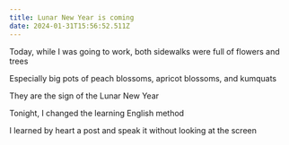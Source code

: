 ```yaml
---
title: Lunar New Year is coming
date: 2024-01-31T15:56:52.511Z
---
```


Today, while I was going to work, both sidewalks were full of flowers and trees

Especially big pots of peach blossoms, apricot blossoms, and kumquats

They are the sign of the Lunar New Year

Tonight, I changed the learning English method

I learned by heart a post and speak it without looking at the screen
